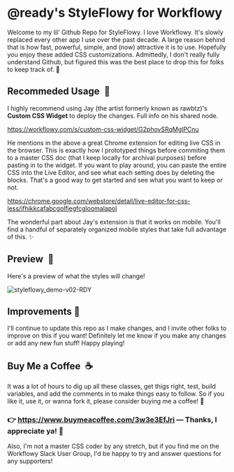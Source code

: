 # @ready's StyleFlowy for Workflowy

Welcome to my lil' Github Repo for StyleFlowy. I love Workflowy. It's slowly replaced every other app I use over the past decade. A large reason behind that is how fast, powerful, simple, and (now) attractive it is to use. Hopefully you enjoy these added CSS customizations. Admittedly, I don't really fully understand Github, but figured this was the best place to drop this for folks to keep track of. 🤗

## Recommeded Usage 📝

I highly recommend using Jay (the artist formerly known as rawbtz)'s **Custom CSS Widget** to deploy the changes. Full info on his shared node. 

https://workflowy.com/s/custom-css-widget/G2phovSRqMglPCnu

He mentions in the above a great Chrome extension for editing live CSS in the browser. This is exactly how I prototyped things before commiting them to a master CSS doc (that I keep locally for archival purposes) before pasting in to the widget. If you want to play around, you can paste the entire CSS into the Live Editor, and see what each setting does by deleting the blocks. That's a good way to get started and see what you want to keep or not. 

https://chrome.google.com/webstore/detail/live-editor-for-css-less/ifhikkcafabcgolfjegfcgloomalapol

The wonderful part about Jay's extension is that it works on mobile. You'll find a handful of separately organized mobile styles that take full advantage of this. ✨

## Preview 👀

Here's a preview of what the styles will change! 

![styleflowy_demo-v02-RDY](https://user-images.githubusercontent.com/127541578/224458714-fb6284f7-92d0-497b-8955-0a1b91296a4e.png)

## Improvements 🚧

I'll continue to update this repo as I make changes, and I invite other folks to improve on this if you want! Definitely let me know if you make any changes or add any new fun stuff! Happy playing! 

## Buy Me a Coffee ☕

It was a lot of hours to dig up all these classes, get thigs right, test, build variables, and add the comments in to make things easy to follow. So if you like it, use it, or wanna fork it, please consider buying me a coffee! 🤗

### 👉 https://www.buymeacoffee.com/3w3e3EfJri — Thanks, I appreciate ya! 🙏

Also, I'm not a master CSS coder by any stretch, but if you find me on the Workflowy Slack User Group, I'd be happy to try and answer questions for any supporters! 
